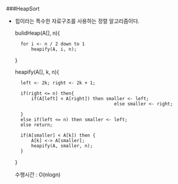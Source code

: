 ###HeapSort

- 힙이라는 특수한 자료구조를 사용하는 정렬 알고리즘이다.

    bulidHeap(A[], n){

        for i <- n / 2 down to 1
            heapify(A, i, n);
    }

    heapify(A[], k, n){

        left <- 2k; right <- 2k + 1;

        if(right <= n) then{
            if(A[left] < A[right]) then smaller <- left;
                                           else smaller <- right;

        }
        else if(left <= n) then smaller <- left;
        else return;

        if(A[smaller] < A[k]) then {
            A[k] <-> A[smaller];
            heapify(A, smaller, n);
        }
    }

    수행시간 : O(nlogn)